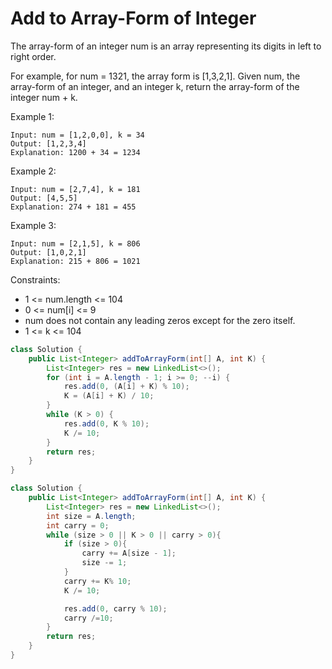 # Add to Array-Form of Integer

The array-form of an integer num is an array representing its digits in left to right order.

For example, for num = 1321, the array form is [1,3,2,1].
Given num, the array-form of an integer, and an integer k, return the array-form of the integer num + k.

 

Example 1:
```
Input: num = [1,2,0,0], k = 34
Output: [1,2,3,4]
Explanation: 1200 + 34 = 1234
```
Example 2:
```
Input: num = [2,7,4], k = 181
Output: [4,5,5]
Explanation: 274 + 181 = 455
```
Example 3:
```
Input: num = [2,1,5], k = 806
Output: [1,0,2,1]
Explanation: 215 + 806 = 1021
``` 

Constraints:

- 1 <= num.length <= 104
- 0 <= num[i] <= 9
- num does not contain any leading zeros except for the zero itself.
- 1 <= k <= 104

```java
class Solution {
    public List<Integer> addToArrayForm(int[] A, int K) {
        List<Integer> res = new LinkedList<>();
        for (int i = A.length - 1; i >= 0; --i) {
            res.add(0, (A[i] + K) % 10);
            K = (A[i] + K) / 10;
        }
        while (K > 0) {
            res.add(0, K % 10);
            K /= 10;
        }
        return res;
    }
}
```

```java
class Solution {
    public List<Integer> addToArrayForm(int[] A, int K) {
        List<Integer> res = new LinkedList<>();
        int size = A.length;
        int carry = 0;
        while (size > 0 || K > 0 || carry > 0){
            if (size > 0){
                carry += A[size - 1];
                size -= 1;
            }
            carry += K% 10;
            K /= 10;

            res.add(0, carry % 10);
            carry /=10;
        }
        return res;
    }
}
```